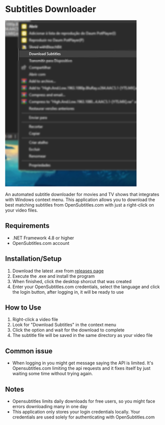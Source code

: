 # Subtitles Downloader
![example img](example.png)

An automated subtitle downloader for movies and TV shows that integrates with Windows context menu. This application allows you to download the best matching subtitles from OpenSubtitles.com with just a right-click on your video files.

## Requirements
- .NET Framework 4.8 or higher
- OpenSubtitles.com account

## Installation/Setup

1. Download the latest .exe from [releases page](https://github.com/Gabriel-sy/SubtitlesDownloader/releases)
2. Execute the .exe and install the program
3. When finished, click the desktop shorcut that was created
4. Enter your OpenSubtitles.com credentials, select the language and click the login button, after logging in, it will be ready to use

## How to Use

1. Right-click a video file
2. Look for "Download Subtitles" in the context menu
3. Click the option and wait for the download to complete
4. The subtitle file will be saved in the same directory as your video file

## Common issue
 - When logging in you might get message saying the API is limited. It's Opensubtitles.com limiting the api requests and it fixes itself by just waiting some time without trying again.

## Notes
 - Opensubtitles limits daily downloads for free users, so you might face errors downloading many in one day
 - This application only stores your login credentials locally. Your credentials are used solely for authenticating with OpenSubtitles.com
